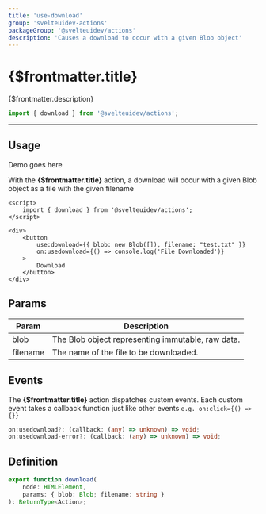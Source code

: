 ```yaml
---
title: 'use-download'
group: 'svelteuidev-actions'
packageGroup: '@svelteuidev/actions'
description: 'Causes a download to occur with a given Blob object'
---
```


<script lang='ts'>
    import Preview from '$lib/components/DocsHelpers/Preview.svelte'
    import { Button } from '@svelteuidev/core';
	import { clickoutside } from '@svelteuidev/actions';
	// import { pageleave } from '@svelteuidev/actions';

    $: count = 0;
</script>

# {$frontmatter.title}

{$frontmatter.description}

```ts
import { download } from '@svelteuidev/actions';
```

<hr>
<!-- Top Section -->

## Usage

<Preview>
    <div>Demo goes here</div>
</Preview>

With the **{$frontmatter.title}** action, a download will occur with a given Blob object as a file with the given filename

```svelte|copy
<script>
	import { download } from '@svelteuidev/actions';
</script>

<div>
    <button
        use:download={{ blob: new Blob([]), filename: "test.txt" }}
        on:usedownload={() => console.log('File Downloaded')}
    >
        Download
    </button>
</div>
```

## Params

| Param    | Description                                       |
| -------- | ------------------------------------------------- |
| blob     | The Blob object representing immutable, raw data. |
| filename | The name of the file to be downloaded.            |

## Events

The **{$frontmatter.title}** action dispatches custom events. Each custom event takes a callback function just like other events `e.g. on:click={() => {}}`

```ts
on:usedownload?: (callback: (any) => unknown) => void;
on:usedownload-error?: (callback: (any) => unknown) => void;
```

## Definition

```ts
export function download(
	node: HTMLElement,
	params: { blob: Blob; filename: string }
): ReturnType<Action>;
```
